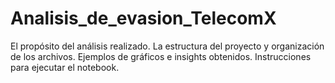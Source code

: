 # Analisis_de_evasion_TelecomX
El propósito del análisis realizado.
La estructura del proyecto y organización de los archivos.
Ejemplos de gráficos e insights obtenidos.
Instrucciones para ejecutar el notebook.
